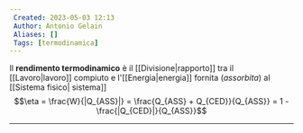 ```yaml
---
 Created: 2023-05-03 12:13
 Author: Antonio Gelain
 Aliases: []
 Tags: [termodinamica]
---
```


Il **rendimento termodinamico** è il [[Divisione|rapporto]] tra il [[Lavoro|lavoro]] compiuto e l'[[Energia|energia]] fornita (*assorbita*) al [[Sistema fisico| sistema]]
$$\eta = \frac{W}{|Q_{ASS}|} = \frac{Q_{ASS} + Q_{CED}}{Q_{ASS}} = 1 - \frac{|Q_{CED}|}{Q_{ASS}}$$

---

